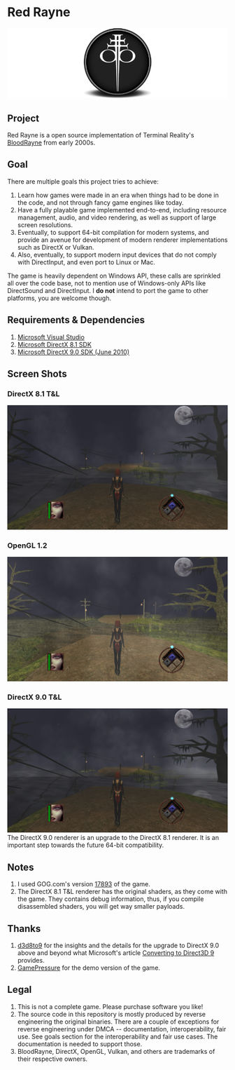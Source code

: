 # Red Rayne
![Red Rayne](./Assets/Logo.800x256.png)
## Project
Red Rayne is a open source implementation of Terminal Reality's [BloodRayne](https://en.wikipedia.org/wiki/BloodRayne_(video_game)) from early 2000s.

## Goal
There are multiple goals this project tries to achieve:
1. Learn how games were made in an era when things had to be done in the code, and not through fancy game engines like today.
2. Have a fully playable game implemented end-to-end, including resource management, audio, and video rendering, as well as support of large screen resolutions.
3. Eventually, to support 64-bit compilation for modern systems, and provide an avenue for development of modern renderer implementations such as DirectX or Vulkan.
4. Also, eventually, to support modern input devices that do not comply with DirectInput, and even port to Linux or Mac.

The game is heavily dependent on Windows API, these calls are sprinkled all over the code base, not to mention use of Windows-only APIs like DirectSound and DirectInput. I **do not** intend to port the game to other platforms, you are welcome though.

## Requirements & Dependencies
1. [Microsoft Visual Studio](https://visualstudio.microsoft.com/downloads/)
2. [Microsoft DirectX 8.1 SDK](https://archive.org/details/dx81sdk_full)
3. [Microsoft DirectX 9.0 SDK (June 2010)](https://www.microsoft.com/en-US/download/details.aspx?id=6812) 

## Screen Shots
### DirectX 8.1 T&L
![Red Rayne](./Extras/ScreenShot.DX.8.1.TL.x001.png)
### OpenGL 1.2
![Red Rayne](./Extras/ScreenShot.OpenGL.1.2.x001.png)
### DirectX 9.0 T&L
![Red Rayne](./Extras/ScreenShot.DX.9.0.TL.x001.png)
The DirectX 9.0 renderer is an upgrade to the DirectX 8.1 renderer. It is an important step towards the future 64-bit compatibility.

## Notes
1. I used GOG.com's version [17893](https://www.google.com/search?q=setup_bloodrayne_gog-1_(17893).exe) of the game.
2. The DirectX 8.1 T&L renderer has the original shaders, as they come with the game. They contains debug information, thus, if you compile disassembled shaders, you will get way smaller payloads.

## Thanks
1. [d3d8to9](https://github.com/crosire/d3d8to9) for the insights and the details for the upgrade to DirectX 9.0 above and beyond what Microsoft's article [Converting to Direct3D 9](https://learn.microsoft.com/en-us/windows/win32/direct3d9/converting-to-directx-9) provides.
2. [GamePressure](https://www.gamepressure.com/download.asp?ID=2151) for the demo version of the game.

## Legal
1. This is not a complete game. Please purchase software you like!
2. The source code in this repository is mostly produced by reverse engineering the original binaries. There are a couple of exceptions for reverse engineering under DMCA -- documentation, interoperability, fair use. See goals section for the interoperability and fair use cases. The documentation is needed to support those.
3. BloodRayne, DirectX, OpenGL, Vulkan, and others are trademarks of their respective owners.



